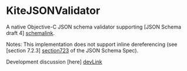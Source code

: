 KiteJSONValidator
=================

A native Objective-C JSON schema validator supporting [JSON Schema draft 4] [schemalink].

Notes: This implementation does not support inline dereferencing (see [section 7.2.3] [section723] of the JSON Schema Spec).

Development discussion [here] [devLink]

[schemalink]: http://tools.ietf.org/html/draft-zyp-json-schema-04
[section723]: http://json-schema.org/latest/json-schema-core.html#anchor30
[devlink]: https://groups.google.com/forum/#!forum/kitejsonvalidator-development
